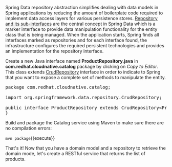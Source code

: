Spring Data repository abstraction simplifies dealing with data models in Spring applications by 
reducing the amount of boilerplate code required to implement data access layers for various 
persistence stores. [Repository and its sub-interfaces](https://docs.spring.io/spring-data/jpa/docs/current/reference/html/#repositories.core-concepts) 
are the central concept in Spring Data which is a marker interface to provide 
data manipulation functionality for the entity class that is being managed. When the application starts, 
Spring finds all interfaces marked as repositories and for each interface found, the infrastructure 
configures the required persistent technologies and provides an implementation for the repository interface.

Create a new Java interface named **ProductRepository.java** in **com.redhat.cloudnative.catalog** package by clicking on *Copy to Editor*. This class extends [CrudRepository](https://docs.spring.io/spring-data/commons/docs/current/api/org/springframework/data/repository/CrudRepository.html) interface in order to indicate to Spring that you want to expose a complete set of methods to manipulate the entity. 

<pre class="file" data-filename="./catalog-spring-boot/src/main/java/com/redhat/cloudnative/catalog/ProductRepository.java" data-target="replace">
package com.redhat.cloudnative.catalog;

import org.springframework.data.repository.CrudRepository;

public interface ProductRepository extends CrudRepository&lt;Product, String&gt; {
}
</pre>

Build and package the Catalog service using Maven to make sure there are no compilation errors:

`mvn package`{{execute}}

That's it! Now that you have a domain model and a repository to retrieve the domain mode, let's create a 
RESTful service that returns the list of products.